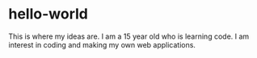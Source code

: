 # hello-world
This is where my ideas are.
I am a 15 year old who is learning code. I am interest in coding and making my own web applications.
